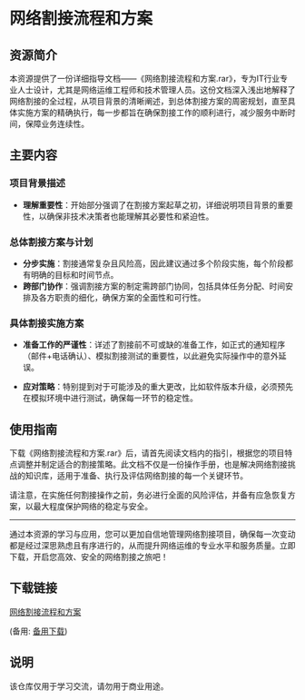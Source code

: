 # 网络割接流程和方案

## 资源简介

本资源提供了一份详细指导文档——《网络割接流程和方案.rar》，专为IT行业专业人士设计，尤其是网络运维工程师和技术管理人员。这份文档深入浅出地解释了网络割接的全过程，从项目背景的清晰阐述，到总体割接方案的周密规划，直至具体实施方案的精确执行，每一步都旨在确保割接工作的顺利进行，减少服务中断时间，保障业务连续性。

## 主要内容

### 项目背景描述
- **理解重要性**：开始部分强调了在割接方案起草之初，详细说明项目背景的重要性，以确保非技术决策者也能理解其必要性和紧迫性。

### 总体割接方案与计划
- **分步实施**：割接通常复杂且风险高，因此建议通过多个阶段实施，每个阶段都有明确的目标和时间节点。
- **跨部门协作**：强调割接方案的制定需跨部门协同，包括具体任务分配、时间安排及各方职责的细化，确保方案的全面性和可行性。

### 具体割接实施方案
- **准备工作的严谨性**：详述了割接前不可或缺的准备工作，如正式的通知程序（邮件+电话确认）、模拟割接测试的重要性，以此避免实际操作中的意外延误。
  
- **应对策略**：特别提到对于可能涉及的重大更改，比如软件版本升级，必须预先在模拟环境中进行测试，确保每一环节的稳定性。

## 使用指南
下载《网络割接流程和方案.rar》后，请首先阅读文档内的指引，根据您的项目特点调整并制定适合的割接策略。此文档不仅是一份操作手册，也是解决网络割接挑战的知识库，适用于准备、执行及评估网络割接的每一个关键环节。

请注意，在实施任何割接操作之前，务必进行全面的风险评估，并备有应急恢复方案，以最大程度保护网络的稳定与安全。

---

通过本资源的学习与应用，您可以更加自信地管理网络割接项目，确保每一次变动都是经过深思熟虑且有序进行的，从而提升网络运维的专业水平和服务质量。立即下载，开启您高效、安全的网络割接之旅吧！

## 下载链接
[网络割接流程和方案](https://pan.quark.cn/s/e353667488c0) 

(备用: [备用下载](https://pan.baidu.com/s/1adHxIgm5MH1DY4hkqFCetw?pwd=1234))

## 说明

该仓库仅用于学习交流，请勿用于商业用途。
